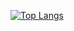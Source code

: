 [![Top Langs](https://github-readme-stats.vercel.app/api/top-langs/?username=CrytosDev)](https://github.com/anuraghazra/github-readme-stats)
